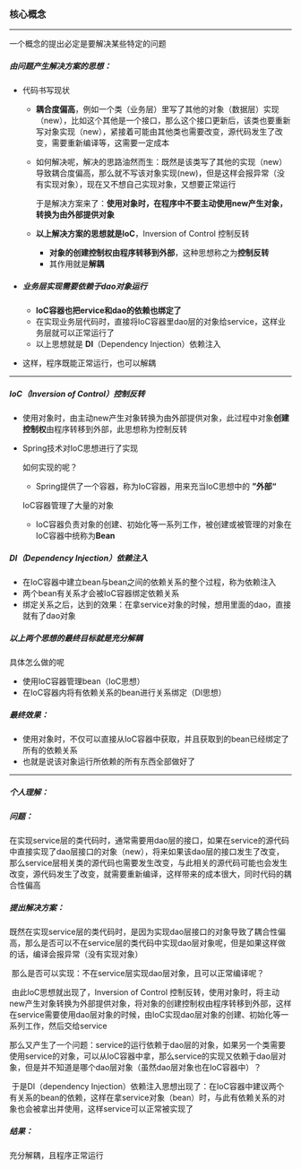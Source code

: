 ### 核心概念

--------------

一个概念的提出必定是要解决某些特定的问题

##### 由问题产生解决方案的思想：

- 代码书写现状

  - **耦合度偏高**，例如一个类（业务层）里写了其他的对象（数据层）实现（new），比如这个其他是一个接口，那么这个接口更新后，该类也要重新写对象实现（new），紧接着可能由其他类也需要改变，源代码发生了改变，需要重新编译等，这需要一定成本

  - 如何解决呢，解决的思路油然而生：既然是该类写了其他的实现（new）导致耦合度偏高，那么就不写该对象实现(new)，但是这样会报异常（没有实现对象），现在又不想自己实现对象，又想要正常运行

    于是解决方案来了：**使用对象时，在程序中不要主动使用new产生对象，转换为由外部提供对象**

  - **以上解决方案的思想就是IoC**，Inversion of Control 控制反转

    - **对象的创建控制权由程序转移到外部**，这种思想称之为**控制反转**
    - 其作用就是**解耦**

- ##### 业务层实现需要依赖于dao对象运行

  - **IoC容器也把ervice和dao的依赖也绑定了**
  - 在实现业务层代码时，直接将IoC容器里dao层的对象给service，这样业务层就可以正常运行了
  - 以上思想就是 **DI**（Dependency Injection）依赖注入

- 这样，程序既能正常运行，也可以解耦

--------------------------

##### IoC（Inversion of Control）控制反转

- 使用对象时，由主动new产生对象转换为由外部提供对象，此过程中对象**创建控制权**由程序转移到外部，此思想称为控制反转

- Spring技术对IoC思想进行了实现

  如何实现的呢？

  - Spring提供了一个容器，称为IoC容器，用来充当IoC思想中的 **”外部“** 

  IoC容器管理了大量的对象

  - IoC容器负责对象的创建、初始化等一系列工作，被创建或被管理的对象在IoC容器中统称为**Bean**

##### DI（Dependency Injection）依赖注入

- 在IoC容器中建立bean与bean之间的依赖关系的整个过程，称为依赖注入
- 两个bean有关系才会被IoC容器绑定依赖关系
- 绑定关系之后，达到的效果：在拿service对象的时候，想用里面的dao，直接就有了dao对象

##### 以上两个思想的最终目标就是充分解耦

具体怎么做的呢

- 使用IoC容器管理bean（IoC思想）
- 在IoC容器内将有依赖关系的bean进行关系绑定（DI思想）

##### 最终效果：

- 使用对象时，不仅可以直接从IoC容器中获取，并且获取到的bean已经绑定了所有的依赖关系
- 也就是说该对象运行所依赖的所有东西全部做好了

---------------

##### 个人理解：

##### 问题：

​	在实现service层的类代码时，通常需要用dao层的接口，如果在service的源代码中直接实现了dao层接口的对象（new），将来如果该dao层的接口发生了改变，那么service层相关类的源代码也需要发生改变，与此相关的源代码可能也会发生改变，源代码发生了改变，就需要重新编译，这样带来的成本很大，同时代码的耦合性偏高

##### 提出解决方案：

​	既然在实现service层的类代码时，是因为实现dao层接口的对象导致了耦合性偏高，那么是否可以不在service层的类代码中实现dao层对象呢，但是如果这样做的话，编译会报异常（没有实现对象）

​	那么是否可以实现：不在service层实现dao层对象，且可以正常编译呢？

​	由此IoC思想就出现了，Inversion of Control 控制反转，使用对象时，将主动new产生对象转换为外部提供对象，将对象的创建控制权由程序转移到外部，这样在service需要使用dao层对象的时候，由IoC实现dao层对象的创建、初始化等一系列工作，然后交给service

​	那么又产生了一个问题：service的运行依赖于dao层的对象，如果另一个类需要使用service的对象，可以从IoC容器中拿，那么service的实现又依赖于dao层对象，但是并不知道是哪个dao层对象（虽然dao层对象也在IoC容器中）？

​	于是DI（dependency Injection）依赖注入思想出现了：在IoC容器中建议两个有关系的bean的依赖，这样在拿service对象（bean）时，与此有依赖关系的对象也会被拿出并使用，这样service可以正常被实现了

##### 结果：

充分解耦，且程序正常运行

